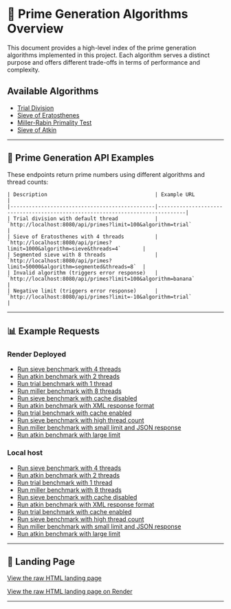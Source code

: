 # 🧠 Prime Generation Algorithms Overview

This document provides a high-level index of the prime generation algorithms implemented in this project. Each algorithm serves a distinct purpose and offers different trade-offs in terms of performance and complexity.

## Available Algorithms

- [Trial Division](/docs/view/Trial.md)
- [Sieve of Eratosthenes](/docs/view/Sieve.md)
- [Miller-Rabin Primality Test](/docs/view/Miller.md)
- [Sieve of Atkin](/docs/view/Atkin.md)

---

## 🔢 Prime Generation API Examples

These endpoints return prime numbers using different algorithms and thread counts:
```
| Description                                   | Example URL                                                                   |
|-----------------------------------------------|-------------------------------------------------------------------------------|
| Trial division with default thread            | `http://localhost:8080/api/primes?limit=100&algorithm=trial`                  |
| Sieve of Eratosthenes with 4 threads          | `http://localhost:8080/api/primes?limit=1000&algorithm=sieve&threads=4`       |
| Segmented sieve with 8 threads                | `http://localhost:8080/api/primes?limit=50000&algorithm=segmented&threads=8`  |
| Invalid algorithm (triggers error response)   | `http://localhost:8080/api/primes?limit=100&algorithm=banana`                 |
| Negative limit (triggers error response)      | `http://localhost:8080/api/primes?limit=-10&algorithm=trial`                  |
```
---

## 📊 Example Requests

### Render Deployed

- [Run sieve benchmark with 4 threads](https://primerestservice.onrender.com/api/primes?algorithm=sieve&limit=100000&threads=4)
- [Run atkin benchmark with 2 threads](https://primerestservice.onrender.com/api/primes?algorithm=atkin&limit=50000&threads=2)
- [Run trial benchmark with 1 thread](https://primerestservice.onrender.com/api/primes?algorithm=trial&limit=10000&threads=1)
- [Run miller benchmark with 8 threads](https://primerestservice.onrender.com/api/primes?algorithm=miller&limit=250000&threads=8)
- [Run sieve benchmark with cache disabled](https://primerestservice.onrender.com/api/primes?algorithm=sieve&limit=50000&threads=2&useCache=false)
- [Run atkin benchmark with XML response format](https://primerestservice.onrender.com/api/primes?algorithm=atkin&limit=20000&threads=1)
- [Run trial benchmark with cache enabled](https://primerestservice.onrender.com/api/primes?algorithm=trial&limit=15000&threads=2&useCache=true)
- [Run sieve benchmark with high thread count](https://primerestservice.onrender.com/api/primes?algorithm=sieve&limit=1000000&threads=16)
- [Run miller benchmark with small limit and JSON response](https://primerestservice.onrender.com/api/primes?algorithm=miller&limit=100&threads=1)
- [Run atkin benchmark with large limit](https://primerestservice.onrender.com/api/primes?algorithm=atkin&limit=75000&threads=4)

### Local host

- [Run sieve benchmark with 4 threads](http://localhost:8080/api/primes?algorithm=sieve&limit=100000&threads=4)
- [Run atkin benchmark with 2 threads](http://localhost:8080/api/primes?algorithm=atkin&limit=50000&threads=2)
- [Run trial benchmark with 1 thread](http://localhost:8080/api/primes?algorithm=trial&limit=10000&threads=1)
- [Run miller benchmark with 8 threads](http://localhost:8080/api/primes?algorithm=miller&limit=250000&threads=8)
- [Run sieve benchmark with cache disabled](http://localhost:8080/api/primes?algorithm=sieve&limit=50000&threads=2&useCache=false)
- [Run atkin benchmark with XML response format](http://localhost:8080/api/primes?algorithm=atkin&limit=20000&threads=1)
- [Run trial benchmark with cache enabled](http://localhost:8080/api/primes?algorithm=trial&limit=15000&threads=2&useCache=true)
- [Run sieve benchmark with high thread count](http://localhost:8080/api/primes?algorithm=sieve&limit=1000000&threads=16)
- [Run miller benchmark with small limit and JSON response](http://localhost:8080/api/primes?algorithm=miller&limit=100&threads=1)
- [Run atkin benchmark with large limit](http://localhost:8080/api/primes?algorithm=atkin&limit=75000&threads=4)



---

## 🧭 Landing Page


[View the raw HTML landing page](http://localhost:8080/api/info)

[View the raw HTML landing page on Render](https://primerestservice.onrender.com/api/info)




---